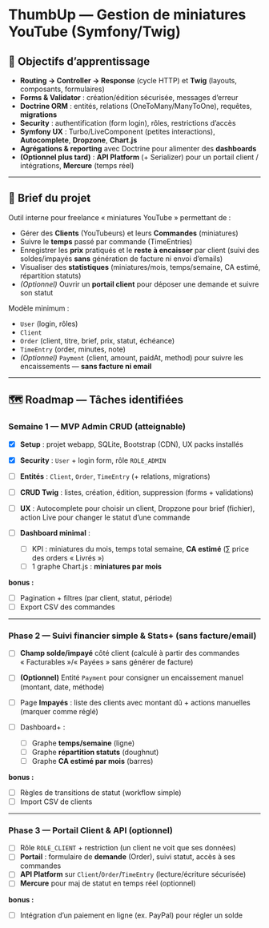 # ThumbUp — Gestion de miniatures YouTube (Symfony/Twig)

## 🎯 Objectifs d’apprentissage

* **Routing → Controller → Response** (cycle HTTP) et **Twig** (layouts, composants, formulaires)
* **Forms & Validator** : création/édition sécurisée, messages d’erreur
* **Doctrine ORM** : entités, relations (OneToMany/ManyToOne), requêtes, **migrations**
* **Security** : authentification (form login), rôles, restrictions d’accès
* **Symfony UX** : Turbo/LiveComponent (petites interactions), **Autocomplete**, **Dropzone**, **Chart.js**
* **Agrégations & reporting** avec Doctrine pour alimenter des **dashboards**
* **(Optionnel plus tard)** : **API Platform** (+ Serializer) pour un portail client / intégrations, **Mercure** (temps réel)

---

## 🧾 Brief du projet

Outil interne pour freelance « miniatures YouTube » permettant de :

* Gérer des **Clients** (YouTubeurs) et leurs **Commandes** (miniatures)
* Suivre le **temps** passé par commande (TimeEntries)
* Enregistrer les **prix** pratiqués et le **reste à encaisser** par client (suivi des soldes/impayés **sans** génération de facture ni envoi d’emails)
* Visualiser des **statistiques** (miniatures/mois, temps/semaine, CA estimé, répartition statuts)
* *(Optionnel)* Ouvrir un **portail client** pour déposer une demande et suivre son statut

Modèle minimum :

* `User` (login, rôles)
* `Client`
* `Order` (client, titre, brief, prix, statut, échéance)
* `TimeEntry` (order, minutes, note)
* *(Optionnel)* `Payment` (client, amount, paidAt, method) pour suivre les encaissements — **sans facture ni email**

---

## 🗺️ Roadmap — Tâches identifiées

### Semaine 1 — **MVP Admin CRUD** (atteignable)

* [x] **Setup** : projet webapp, SQLite, Bootstrap (CDN), UX packs installés
* [x] **Security** : `User` + login form, rôle `ROLE_ADMIN`
* [ ] **Entités** : `Client`, `Order`, `TimeEntry` (+ relations, migrations)
* [ ] **CRUD Twig** : listes, création, édition, suppression (forms + validations)
* [ ] **UX** : Autocomplete pour choisir un client, Dropzone pour brief (fichier), action Live pour changer le statut d’une commande
* [ ] **Dashboard minimal** :

  * [ ] KPI : miniatures du mois, temps total semaine, **CA estimé** (∑ price des orders « Livrés »)
  * [ ] 1 graphe Chart.js : **miniatures par mois**

**bonus :**

* [ ] Pagination + filtres (par client, statut, période)
* [ ] Export CSV des commandes

---

### Phase 2 — **Suivi financier simple & Stats+** (sans facture/email)

* [ ] **Champ solde/impayé** côté client (calculé à partir des commandes « Facturables »/« Payées » sans générer de facture)
* [ ] **(Optionnel)** Entité `Payment` pour consigner un encaissement manuel (montant, date, méthode)
* [ ] Page **Impayés** : liste des clients avec montant dû + actions manuelles (marquer comme réglé)
* [ ] Dashboard+ :

  * [ ] Graphe **temps/semaine** (ligne)
  * [ ] Graphe **répartition statuts** (doughnut)
  * [ ] Graphe **CA estimé par mois** (barres)

**bonus :**

* [ ] Règles de transitions de statut (workflow simple)
* [ ] Import CSV de clients

---

### Phase 3 — **Portail Client & API (optionnel)**

* [ ] Rôle `ROLE_CLIENT` + restriction (un client ne voit que ses données)
* [ ] **Portail** : formulaire de **demande** (Order), suivi statut, accès à ses commandes
* [ ] **API Platform** sur `Client`/`Order`/`TimeEntry` (lecture/écriture sécurisée)
* [ ] **Mercure** pour maj de statut en temps réel (optionnel)

**bonus :**

* [ ] Intégration d’un paiement en ligne (ex. PayPal) pour régler un solde
